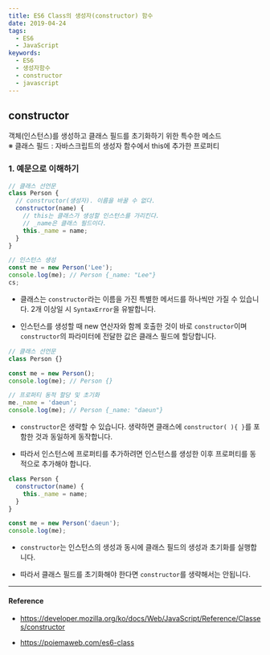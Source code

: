 ```yaml
---
title: ES6 Class의 생성자(constructor) 함수
date: 2019-04-24
tags:
  - ES6
  - JavaScript
keywords:
  - ES6
  - 생성자함수
  - constructor
  - javascript
---
```


## constructor

객체(인스턴스)를 생성하고 클래스 필드를 초기화하기 위한 특수한 메소드  
※ 클래스 필드 : 자바스크립트의 생성자 함수에서 this에 추가한 프로퍼티

### 1. 예문으로 이해하기

```javascript
// 클래스 선언문
class Person {
  // constructor(생성자). 이름을 바꿀 수 없다.
  constructor(name) {
    // this는 클래스가 생성할 인스턴스를 가리킨다.
    // _name은 클래스 필드이다.
    this._name = name;
  }
}

// 인스턴스 생성
const me = new Person('Lee');
console.log(me); // Person {_name: "Lee"}
cs;
```

- 클래스는 `constructor`라는 이름을 가진 특별한 메서드를 하나씩만 가질 수 있습니다. 2개 이상일 시 `SyntaxError`을 유발합니다.

- 인스턴스를 생성할 때 new 연산자와 함께 호출한 것이 바로 `constructor`이며 `constructor`의 파라미터에 전달한 값은 클래스 필드에 할당합니다.

```javascript
// 클래스 선언문
class Person {}

const me = new Person();
console.log(me); // Person {}

// 프로퍼티 동적 할당 및 초기화
me._name = 'daeun';
console.log(me); // Person {_name: "daeun"}
```

- `constructor`은 생략할 수 있습니다. 생략하면 클래스에 `constructor( ){ }`를 포함한 것과 동일하게 동작합니다.

- 따라서 인스턴스에 프로퍼티를 추가하려면 인스턴스를 생성한 이후 프로퍼티를 동적으로 추가해야 합니다.

```javascript
class Person {
  constructor(name) {
    this._name = name;
  }
}

const me = new Person('daeun');
console.log(me);
```

- `constructor`는 인스턴스의 생성과 동시에 클래스 필드의 생성과 초기화를 실행합니다.

- 따라서 클래스 필드를 초기화해야 한다면 `constructor`를 생략해서는 안됩니다.

---

#### Reference

- https://developer.mozilla.org/ko/docs/Web/JavaScript/Reference/Classes/constructor

- https://poiemaweb.com/es6-class
